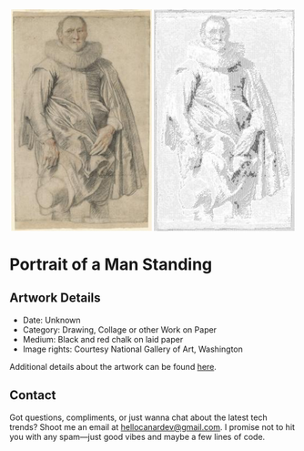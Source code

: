<html>

<div align="center">
    <img width="49%" src="artwork.jpg" alt="artwork"/>
    <img width="49%" src="ascii_artwork.jpg" alt="artwork ASCII"/>
</div>

# Portrait of a Man Standing

## Artwork Details

- Date: Unknown
- Category: Drawing, Collage or other Work on Paper
- Medium: Black and red chalk on laid paper
- Image rights: Courtesy National Gallery of Art, Washington

Additional details about the artwork can be found [here](https://www.artsy.net/artwork/anthony-van-dyck-portrait-of-a-man-standing).

## Contact

Got questions, compliments, or just wanna chat about the latest tech trends? Shoot me an email
at [hellocanardev@gmail.com](mailto:hellocanardev@gmail.com). I promise not to hit you with any spam—just good vibes and
maybe a few lines of code.

</html>
